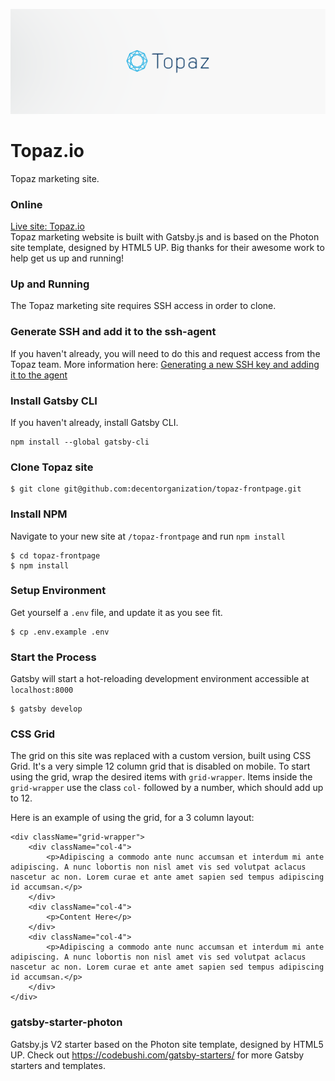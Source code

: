 ![Topaz.io](/src/assets/images/20181029_topaz-banner-light.png)

# Topaz.io
Topaz marketing site.


### Online
[Live site: Topaz.io](https://topaz.io)  
Topaz marketing website is built with Gatsby.js and is based on the Photon site template, designed by HTML5 UP. Big thanks for their awesome work to help get us up and running!


### Up and Running
The Topaz marketing site requires SSH access in order to clone.


### Generate SSH and add it to the ssh-agent
If you haven't already, you will need to do this and request access from the Topaz team. More information here:
[Generating a new SSH key and adding it to the agent](https://help.github.com/articles/generating-a-new-ssh-key-and-adding-it-to-the-ssh-agent/)


### Install Gatsby CLI
If you haven't already, install Gatsby CLI.
```
npm install --global gatsby-cli
```


### Clone Topaz site
```
$ git clone git@github.com:decentorganization/topaz-frontpage.git
```


### Install NPM
Navigate to your new site at `/topaz-frontpage` and run `npm install`
```
$ cd topaz-frontpage
$ npm install
```


### Setup Environment
Get yourself a `.env` file, and update it as you see fit.
```
$ cp .env.example .env
```


### Start the Process
Gatsby will start a hot-reloading development environment accessible at `localhost:8000`
```
$ gatsby develop
```


### CSS Grid
The grid on this site was replaced with a custom version, built using CSS Grid. It's a very simple 12 column grid that is disabled on mobile. To start using the grid, wrap the desired items with `grid-wrapper`. Items inside the `grid-wrapper` use the class `col-` followed by a number, which should add up to 12.

Here is an example of using the grid, for a 3 column layout:

```
<div className="grid-wrapper">
    <div className="col-4">
        <p>Adipiscing a commodo ante nunc accumsan et interdum mi ante adipiscing. A nunc lobortis non nisl amet vis sed volutpat aclacus nascetur ac non. Lorem curae et ante amet sapien sed tempus adipiscing id accumsan.</p>
    </div>
    <div className="col-4">
        <p>Content Here</p>
    </div>
    <div className="col-4">
        <p>Adipiscing a commodo ante nunc accumsan et interdum mi ante adipiscing. A nunc lobortis non nisl amet vis sed volutpat aclacus nascetur ac non. Lorem curae et ante amet sapien sed tempus adipiscing id accumsan.</p>
    </div>
</div>
```


### gatsby-starter-photon
Gatsby.js V2 starter based on the Photon site template, designed by HTML5 UP. Check out https://codebushi.com/gatsby-starters/ for more Gatsby starters and templates.
